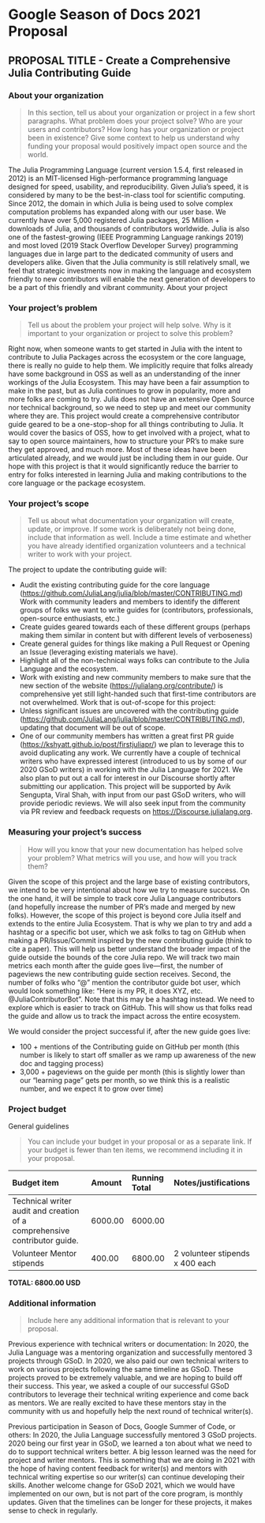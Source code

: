 # Google Season of Docs 2021 Proposal

## PROPOSAL TITLE - Create a Comprehensive Julia Contributing Guide

### About your organization

> In this section, tell us about your organization or project in a few short paragraphs. What problem does your project solve? Who are your users and contributors? How long has your organization or project been in existence? Give some context to help us understand why funding your proposal would positively impact open source and the world.

The Julia Programming Language (current version 1.5.4, first released in 2012) is an MIT-licensed High-performance programming language designed for speed, usability, and reproducibility. Given Julia’s speed, it is considered by many to be the best-in-class tool for scientific computing. Since 2012, the domain in which Julia is being used to solve complex computation problems has expanded along with our user base. We currently have over 5,000 registered Julia packages, 25 Million + downloads of Julia, and thousands of contributors worldwide. Julia is also one of the fastest-growing (IEEE Programming Language rankings 2019) and most loved (2019 Stack Overflow Developer Survey) programming languages due in large part to the dedicated community of users and developers alike. Given that the Julia community is still relatively small, we feel that strategic investments now in making the language and ecosystem friendly to new contributors will enable the next generation of developers to be a part of this friendly and vibrant community.
About your project

### Your project’s problem

> Tell us about the problem your project will help solve. Why is it important to your organization or project to solve this problem?

Right now, when someone wants to get started in Julia with the intent to contribute to Julia Packages across the ecosystem or the core language, there is really no guide to help them. We implicitly require that folks already have some background in OSS as well as an understanding of the inner workings of the Julia Ecosystem. This may have been a fair assumption to make in the past, but as Julia continues to grow in popularity, more and more folks are coming to try. Julia does not have an extensive Open Source nor technical background, so we need to step up and meet our community where they are. This project would create a comprehensive contributor guide geared to be a one-stop-shop for all things contributing to Julia. It would cover the basics of OSS, how to get involved with a project, what to say to open source maintainers, how to structure your PR’s to make sure they get approved, and much more. Most of these ideas have been articulated already, and we would just be including them in our guide. Our hope with this project is that it would significantly reduce the barrier to entry for folks interested in learning Julia and making contributions to the core language or the package ecosystem.

### Your project’s scope

> Tell us about what documentation your organization will create, update, or improve. If some work is deliberately not being done, include that information as well. Include a time estimate and whether you have already identified organization volunteers and a technical writer to work with your project.

The project to update the contributing guide will:

- Audit the existing contributing guide for the core language (https://github.com/JuliaLang/julia/blob/master/CONTRIBUTING.md)
  Work with community leaders and members to identify the different groups of folks we want to write guides for (contributors, professionals, open-source enthusiasts, etc.)
- Create guides geared towards each of these different groups (perhaps making them similar in content but with different levels of verboseness)
- Create general guides for things like making a Pull Request or Opening an Issue (leveraging existing materials we have).
- Highlight all of the non-technical ways folks can contribute to the Julia Language and the ecosystem.
- Work with existing and new community members to make sure that the new section of the website (https://julialang.org/contribute/) is comprehensive yet still light-handed such that first-time contributors are not overwhelmed.
  Work that is out-of-scope for this project:
- Unless significant issues are uncovered with the contributing guide (https://github.com/JuliaLang/julia/blob/master/CONTRIBUTING.md), updating that document will be out of scope.
- One of our community members has written a great first PR guide (https://kshyatt.github.io/post/firstjuliapr/) we plan to leverage this to avoid duplicating any work.
  We currently have a couple of technical writers who have expressed interest (introduced to us by some of our 2020 GSoD writers) in working with the Julia Language for 2021. We also plan to put out a call for interest in our Discourse shortly after submitting our application. This project will be supported by Avik Sengupta, Viral Shah, with input from our past GSoD writers, who will provide periodic reviews. We will also seek input from the community via PR review and feedback requests on https://Discourse.julialang.org.

### Measuring your project’s success

> How will you know that your new documentation has helped solve your problem? What metrics will you use, and how will you track them?

Given the scope of this project and the large base of existing contributors, we intend to be very intentional about how we try to measure success. On the one hand, it will be simple to track core Julia Language contributors (and hopefully increase the number of PR’s made and merged by new folks). However, the scope of this project is beyond core Julia itself and extends to the entire Julia Ecosystem. That is why we plan to try and add a hashtag or a specific bot user, which we ask folks to tag on GitHub when making a PR/Issue/Commit inspired by the new contributing guide (think to cite a paper). This will help us better understand the broader impact of the guide outside the bounds of the core Julia repo.
We will track two main metrics each month after the guide goes live—first, the number of pageviews the new contributing guide section receives. Second, the number of folks who “@” mention the contributor guide bot user, which would look something like: “Here is my PR, it does XYZ, etc. @JuliaContributorBot”. Note that this may be a hashtag instead. We need to explore which is easier to track on GitHub. This will show us that folks read the guide and allow us to track the impact across the entire ecosystem.

We would consider the project successful if, after the new guide goes live:

- 100 + mentions of the Contributing guide on GitHub per month (this number is likely to start off smaller as we ramp up awareness of the new doc and tagging process)
- 3,000 + pageviews on the guide per month (this is slightly lower than our “learning page” gets per month, so we think this is a realistic number, and we expect it to grow over time)

### Project budget

General guidelines

> You can include your budget in your proposal or as a separate link. If your budget is fewer than ten items, we recommend including it in your proposal.

| Budget item                                                               | Amount  | Running Total | Notes/justifications            |
| :------------------------------------------------------------------------ | :------ | :------------ | :------------------------------ |
| Technical writer audit and creation of a comprehensive contributor guide. | 6000.00 | 6000.00       |
| Volunteer Mentor stipends                                                 | 400.00  | 6800.00       | 2 volunteer stipends x 400 each |

**TOTAL: 6800.00 USD**

### Additional information

> Include here any additional information that is relevant to your proposal.

Previous experience with technical writers or documentation: In 2020, the Julia Language was a mentoring organization and successfully mentored 3 projects through GSoD. In 2020, we also paid our own technical writers to work on various projects following the same timeline as GSoD. These projects proved to be extremely valuable, and we are hoping to build off their success. This year, we asked a couple of our successful GSoD contributors to leverage their technical writing experience and come back as mentors. We are really excited to have these mentors stay in the community with us and hopefully help the next round of technical writer(s).

Previous participation in Season of Docs, Google Summer of Code, or others: In 2020, the Julia Language successfully mentored 3 GSoD projects. 2020 being our first year in GSoD, we learned a ton about what we need to do to support technical writers better. A big lesson learned was the need for project and writer mentors. This is something that we are doing in 2021 with the hope of having content feedback for writer(s) and mentors with technical writing expertise so our writer(s) can continue developing their skills. Another welcome change for GSoD 2021, which we would have implemented on our own, but is not part of the core program, is monthly updates. Given that the timelines can be longer for these projects, it makes sense to check in regularly.
